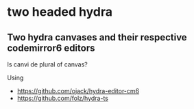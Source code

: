 # two headed hydra

## Two hydra canvases and their respective codemirror6 editors

Is canvi de plural of canvas?

Using 

- https://github.com/ojack/hydra-editor-cm6
- https://github.com/folz/hydra-ts